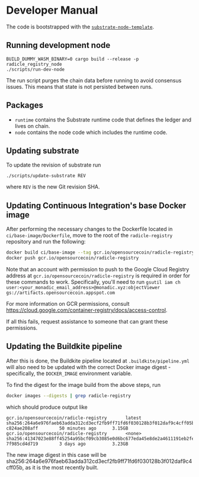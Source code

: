 Developer Manual
================

The code is bootstrapped with the [`substrate-node-template`][node-template].

[node-template]: https://github.com/substrate-developer-hub/substrate-node-template

Running development node
------------------------

~~~
BUILD_DUMMY_WASM_BINARY=0 cargo build --release -p radicle_registry_node
./scripts/run-dev-node
~~~

The run script purges the chain data before running to avoid consensus issues.
This means that state is not persisted between runs.

Packages
--------

* `runtime` contains the Substrate runtime code that defines the ledger and
  lives on chain.
* `node` contains the node code which includes the runtime code.


Updating substrate
------------------

To update the revision of substrate run
~~~
./scripts/update-substrate REV
~~~
where `REV` is the new Git revision SHA.


Updating Continuous Integration's base Docker image
---------------------------------------------------

After performing the necessary changes to the Dockerfile located in
`ci/base-image/Dockerfile`, move to the root of the `radicle-registry`
repository and run the following:

```bash
docker build ci/base-image --tag gcr.io/opensourcecoin/radicle-registry;
docker push gcr.io/opensourcecoin/radicle-registry
```

Note that an account with permission to push to the Google Cloud Registry
address at `gcr.io/opensourcecoin/radicle-registry` is required in order for
these commands to work.
Specifically, you'll need to run
`gsutil iam ch user:<your_monadic_email_address>@monadic.xyz:objectViewer gs://artifacts.opensourcecoin.appspot.com`

For more information on GCR permissions, consult
https://cloud.google.com/container-registry/docs/access-control.

If all this fails, request assistance to someone that can grant these
permissions.

Updating the Buildkite pipeline
-------------------------------

After this is done, the Buildkite pipeline located at `.buildkite/pipeline.yml`
will also need to be updated with the correct Docker image digest -
specifically, the `DOCKER_IMAGE` environment variable.


To find the digest for the image build from the above steps, run

```bash
docker images --digests | grep radicle-registry
```

which should produce output like

```
gcr.io/opensourcecoin/radicle-registry       latest                                     sha256:264a6e976faeb63adda312cd3ecf2fb9ff71fd6f030128b3f012daf9c4cff05b   c824ae208aff        50 minutes ago      3.15GB
gcr.io/opensourcecoin/radicle-registry       <none>                                     sha256:41347023e88ff45254a95bcf09cb3085e0d6bc677eda45e8de2a4611191eb2fe   7f985cd4d719        3 days ago          3.23GB
```

The new image digest in this case will be
sha256:264a6e976faeb63adda312cd3ecf2fb9ff71fd6f030128b3f012daf9c4cff05b, as it
is the most recently built.
